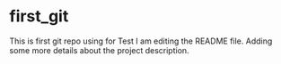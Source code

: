 # first_git
This is first git repo using for Test
I am editing the README file. Adding some more details about the project description.
